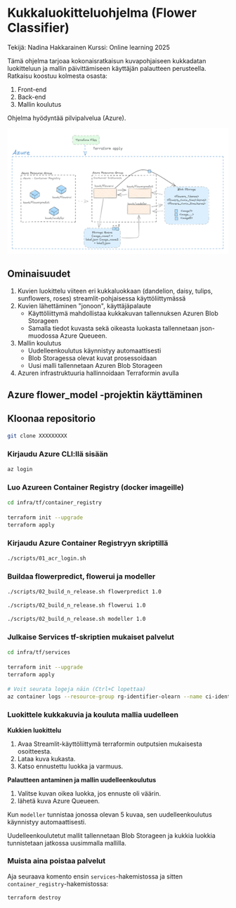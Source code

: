 # Kukkaluokitteluohjelma (Flower Classifier) 
Tekijä: Nadina Hakkarainen
Kurssi: Online learning 2025

Tämä ohjelma tarjoaa kokonaisratkaisun kuvapohjaiseen kukkadatan luokitteluun ja mallin päivittämiseen käyttäjän palautteen perusteella. Ratkaisu koostuu kolmesta osasta: 

1. Front-end
2. Back-end
3. Mallin koulutus

Ohjelma hyödyntää pilvipalvelua (Azure). 


![arkkitehtuuri](arkkitehtuuri.png)



## Ominaisuudet 

1. Kuvien luokittelu viiteen eri kukkaluokkaan (dandelion, daisy, tulips, sunflowers, roses) streamlit-pohjaisessa käyttöliittymässä
2. Kuvien lähettäminen "jonoon", käyttäjäpalaute
    - Käyttöliittymä mahdollistaa kukkakuvan tallennuksen Azuren Blob Storageen
    - Samalla tiedot kuvasta sekä oikeasta luokasta tallennetaan json-muodossa Azure Queueen. 
3. Mallin koulutus
    - Uudelleenkoulutus käynnistyy automaattisesti
    - Blob Storagessa olevat kuvat prosessoidaan
    - Uusi malli tallennetaan Azuren Blob Storageen
4. Azuren infrastruktuuria hallinnoidaan Terraformin avulla

## Azure flower_model -projektin käyttäminen

## Kloonaa repositorio

```bash
git clone XXXXXXXXX
```


### Kirjaudu Azure CLI:llä sisään

```bash
az login
```

### Luo Azureen Container Registry (docker imageille)

```bash
cd infra/tf/container_registry

terraform init --upgrade
terraform apply
```

### Kirjaudu Azure Container Registryyn skriptillä

```bash
./scripts/01_acr_login.sh
```

### Buildaa flowerpredict, flowerui ja modeller

```bash
./scripts/02_build_n_release.sh flowerpredict 1.0
```
```bash
./scripts/02_build_n_release.sh flowerui 1.0
```
```bash
./scripts/02_build_n_release.sh modeller 1.0
```

### Julkaise Services tf-skriptien mukaiset palvelut

```bash
cd infra/tf/services

terraform init --upgrade
terraform apply

# Voit seurata logeja näin (Ctrl+C lopettaa)
az container logs --resource-group rg-identifier-olearn --name ci-identifier-olearn --follow
```

### Luokittele kukkakuvia ja kouluta mallia uudelleen

**Kukkien luokittelu**
1. Avaa Streamlit-käyttöliittymä terraformin outputsien mukaisesta osoitteesta. 
2. Lataa kuva kukasta.
3. Katso ennustettu luokka ja varmuus.

**Palautteen antaminen ja mallin uudelleenkoulutus**
1. Valitse kuvan oikea luokka, jos ennuste oli väärin.
2. lähetä kuva Azure Queueen.

Kun `modeller` tunnistaa jonossa olevan 5 kuvaa, sen uudelleenkoulutus käynnistyy automaattisesti. 

Uudelleenkoulutetut mallit tallennetaan Blob Storageen ja kukkia luokkia tunnistetaan jatkossa uusimmalla mallilla. 

### Muista aina poistaa palvelut

Aja seuraava komento ensin `services`-hakemistossa ja sitten `container_registry`-hakemistossa:

```bash
terraform destroy
```

